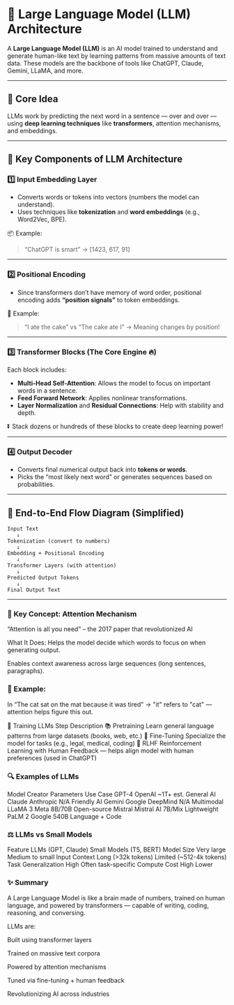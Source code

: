 # 🧠 Large Language Model (LLM) Architecture

A **Large Language Model (LLM)** is an AI model trained to understand and generate human-like text by learning patterns from massive amounts of text data. These models are the backbone of tools like ChatGPT, Claude, Gemini, LLaMA, and more.

---

## 🧬 Core Idea

LLMs work by predicting the next word in a sentence — over and over — using **deep learning techniques** like **transformers**, attention mechanisms, and embeddings.

---

## 🧱 Key Components of LLM Architecture

### 1️⃣ Input Embedding Layer
- Converts words or tokens into vectors (numbers the model can understand).
- Uses techniques like **tokenization** and **word embeddings** (e.g., Word2Vec, BPE).

📦 Example:
> “ChatGPT is smart” → [1423, 617, 91]

---

### 2️⃣ Positional Encoding
- Since transformers don’t have memory of word order, positional encoding adds **“position signals”** to token embeddings.

📌 Example:
> “I ate the cake” vs “The cake ate I” → Meaning changes by position!

---

### 3️⃣ Transformer Blocks (The Core Engine 🔥)

Each block includes:
- **Multi-Head Self-Attention**: Allows the model to focus on important words in a sentence.
- **Feed Forward Network**: Applies nonlinear transformations.
- **Layer Normalization** and **Residual Connections**: Help with stability and depth.

⏬ Stack dozens or hundreds of these blocks to create deep learning power!

---

### 4️⃣ Output Decoder
- Converts final numerical output back into **tokens or words**.
- Picks the “most likely next word” or generates sequences based on probabilities.

---

## 🔄 End-to-End Flow Diagram (Simplified)

```text
Input Text
   ↓
Tokenization (convert to numbers)
   ↓
Embedding + Positional Encoding
   ↓
Transformer Layers (with attention)
   ↓
Predicted Output Tokens
   ↓
Final Output Text
```
---

### 🧠 Key Concept: Attention Mechanism
“Attention is all you need” – the 2017 paper that revolutionized AI

What It Does:
Helps the model decide which words to focus on when generating output.

Enables context awareness across large sequences (long sentences, paragraphs).

### 🧠 Example:

In “The cat sat on the mat because it was tired” → "it" refers to "cat" — attention helps figure this out.

🚀 Training LLMs
Step	Description
📚 Pretraining	Learn general language patterns from large datasets (books, web, etc.)
🔧 Fine-Tuning	Specialize the model for tasks (e.g., legal, medical, coding)
🧑 RLHF	Reinforcement Learning with Human Feedback — helps align model with human preferences (used in ChatGPT)

### 🔍 Examples of LLMs
Model	Creator	Parameters	Use Case
GPT-4	OpenAI	~1T+ est.	General AI
Claude	Anthropic	N/A	Friendly AI
Gemini	Google DeepMind	N/A	Multimodal
LLaMA 3	Meta	8B/70B	Open-source
Mistral	Mistral AI	7B/Mix	Lightweight
PaLM 2	Google	540B	Language + Code

### ⚖️ LLMs vs Small Models
Feature	LLMs (GPT, Claude)	Small Models (T5, BERT)
Model Size	Very large	Medium to small
Input Context	Long (>32k tokens)	Limited (~512-4k tokens)
Task Generalization	High	Often task-specific
Compute Cost	High	Lower

### ✨ Summary
A Large Language Model is like a brain made of numbers, trained on human language, and powered by transformers — capable of writing, coding, reasoning, and conversing.

LLMs are:

Built using transformer layers

Trained on massive text corpora

Powered by attention mechanisms

Tuned via fine-tuning + human feedback

Revolutionizing AI across industries

